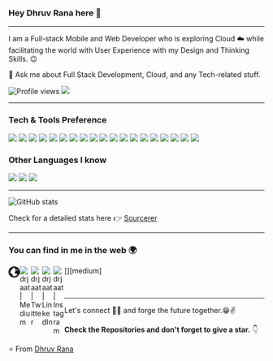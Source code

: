 ### Hey Dhruv Rana here 👋

---
I am a Full-stack Mobile and Web Developer who is exploring Cloud :cloud: while facilitating the world with User Experience with my Design and Thinking Skills. :wink:
 
 💬 Ask me about Full Stack Development, Cloud, and any Tech-related stuff.


![Profile views](https://gpvc.arturio.dev/drjaat)  <img src="https://img.shields.io/github/followers/drjaat?label=Follow" style=" float:left, margin-right:10px" />


---


### Tech & Tools Preference

<img src = "https://img.shields.io/badge/-HTML5-E34F26?style=flat&logo=html5&logoColor=white"> <img src = "https://img.shields.io/badge/-CSS3-1572B6?style=flat&logo=css3&logoColor=white">
<img src="https://img.shields.io/badge/-Bootstrap-563D7C?style=flat&logo=bootstrap&logoColor=white">
<img src="https://img.shields.io/badge/-JavaScript-eed718?style=flat&logo=javascript&logoColor=ffffff">
<img src="https://img.shields.io/badge/-Sass-cc6699?style=flat&logo=sass&logoColor=ffffff">
<img src="https://img.shields.io/badge/-Tailwind-007ACC?style=flat&logo=tailwind&logoColor=ffffff">
<img src="https://img.shields.io/badge/-React-000000?style=flat&logo=react&logoColor=00c8ff">
<img src="https://img.shields.io/badge/-Angular-3C873A?style=flat&logo=angular&logoColor=00c8ff">
<img src="https://img.shields.io/badge/-MongoDB-4DB33D?style=flat&logo=mongodb&logoColor=FFFFFF">
<img src="https://img.shields.io/badge/-GraphQL-e535ab?style=flat&logo=graphql&logoColor=FFFFFF">
<img src="https://img.shields.io/badge/-MySQL-F29111?style=flat&logo=mysql&logoColor=FFFFFF">
<img src="https://img.shields.io/badge/-Express.js-787878?style=flat">
<img src="https://img.shields.io/badge/-Node.js-3C873A?style=flat&logo=Node.js&logoColor=white">
<img src="https://img.shields.io/badge/-Firebase-FFA611?style=flat&logo=firebase&logoColor=FFFFFF">
<img src="https://img.shields.io/badge/-Progressive Web Apps-5A0FC8?style=flat">
<img src="http://img.shields.io/badge/-Git-F1502F?style=flat&logo=git&logoColor=FFFFFF">
<img src="http://img.shields.io/badge/-Github-000000?style=flat&logo=github&logoColor=FFFFFF">
<img src="http://img.shields.io/badge/-VS%20Code-007ACC?style=flat&logo=visual%20studio%20code&logoColor=white">
<img src="http://img.shields.io/badge/-Heroku-430098?style=flat&logo=heroku&logoColor=white">

### Other Languages I know
<img src="http://img.shields.io/badge/-Java-F89820?style=flat&logo=java&logoColor=white"> <img src="https://img.shields.io/badge/-C%20&%20C++-659ad2?style=flat&logo=c%2B%2B&logoColor=ffffff"> <img src="https://img.shields.io/badge/-Python-black?style=flat&logo=python&logoColor=white"> 

---

![GitHub stats](https://github-readme-stats.vercel.app/api?username=drjaat&show_icons=true&hide_border=true)

Check for a detailed stats here :point_right: [Sourcerer](https://sourcerer.io/drjaat)

---


### You can find in me in the web 🌍
[<img align="left" alt="drjaat" width="22px" src="https://raw.githubusercontent.com/iconic/open-iconic/master/svg/globe.svg" />][website]
[<img align="left" alt="drjaat | Medium" width="22px" src="https://cdn.jsdelivr.net/npm/simple-icons@v3/icons/medium.svg" />][medium]
[<img align="left" alt="drjaat | Twitter" width="22px" src="https://cdn.jsdelivr.net/npm/simple-icons@v3/icons/twitter.svg" />][twitter]
[<img align="left" alt="drjaat | LinkedIn" width="22px" src="https://cdn.jsdelivr.net/npm/simple-icons@v3/icons/linkedin.svg" />][linkedin]
[<img align="left" alt="drjaat | Instagram" width="22px" src="https://cdn.jsdelivr.net/npm/simple-icons@v3/icons/instagram.svg" />][instagram]

<br/>

---

Let's connect 👨‍💻 and forge the future together.😁✌

**Check the Repositories and don't forget to give a star.** 👇

:star: From [Dhruv Rana](https://github.com/drjaat)

[website]: https://itsdrjaat.com
[twitter]: https://twitter.com/itsdrjaat
[instagram]: https://www.instagram.com/itsdrjaat
[linkedin]: https://www.linkedin.com/in/drjaat
